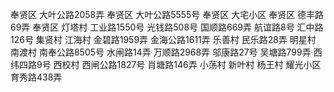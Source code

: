 奉贤区 大叶公路2058弄
奉贤区 大叶公路5555号
奉贤区 大宅小区
奉贤区 德丰路69弄
奉贤区 灯塔村
工业路1550号
光钱路508号
国顺路669弄
航谊路8号
汇中路126号
集贤村
江海村
金碧路1959弄
金海公路1611弄
乐善村
民乐路28弄
明星村
南渡村
南奉公路8505号
水闸路14弄
万顺路2968弄
邬康路27号
吴塘路799弄
西纬四路9号
西校村
西闸公路1827号
肖塘路146弄
小荡村
新叶村
杨王村
耀光小区
育秀路438弄

